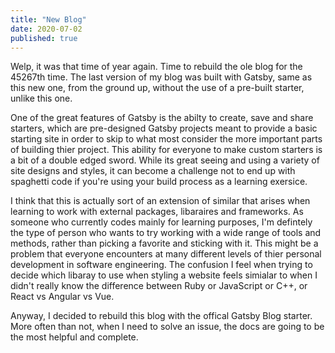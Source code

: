 ```yaml
---
title: "New Blog"
date: 2020-07-02
published: true
---
```


Welp, it was that time of year again. Time to rebuild the ole blog for the 45267th time.
The last version of my blog was built with Gatsby, same as this new one, from the ground
up, without the use of a pre-built starter, unlike this one.

One of the great features of Gatsby is the abilty to create, save and share starters,
which are pre-designed Gatsby projects meant to provide a basic starting site in
order to skip to what most consider the more important parts of building thier project.
This ability for everyone to make custom starters is a bit of a double edged sword.
While its great seeing and using a variety of site designs and styles, it can become
a challenge not to end up with spaghetti code if you're using your build process as a
learning exersice.

I think that this is actually sort of an extension of similar that arises when learning
to work with external packages, libaraires and frameworks. As someone who currently codes
mainly for learning purposes, I'm defintely the type of person who wants to try working
with a wide range of tools and methods, rather than picking a favorite and sticking with it.
This might be a problem that everyone encounters at many different levels of thier personal
development in software engineering. The confusion I feel when trying to decide which
libaray to use when styling a website feels simialar to when I didn't really know the
difference between Ruby or JavaScript or C++, or React vs Angular vs Vue.

Anyway, I decided to rebuild this blog with the offical Gatsby Blog starter. More often
than not, when I need to solve an issue, the docs are going to be the most helpful and
complete.
